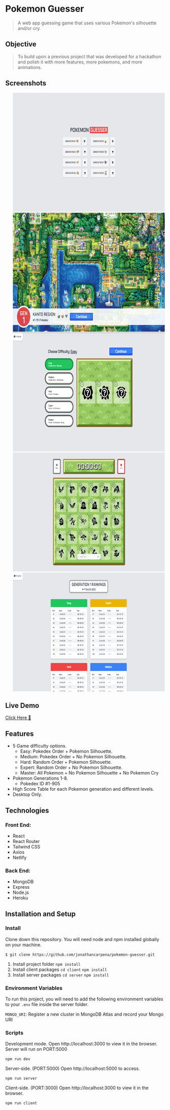 # Pokemon Guesser

> A web app guessing game that uses various Pokemon's silhouette and/or cry.

## Objective

> To build upon a previous project that was developed for a hackathon and polish
> it with more features, more pokemons, and more animations.

## Screenshots

<ul style="display:flex flex-direction:column">
<img src="./screenshots/landing.PNG" width="690" height="375" alt="landing"> 
<img src="./screenshots/loading.PNG" width="690" height="375" alt="loading">
<img src="./screenshots/difficulty.PNG" width="690" height="375" alt="difficulty">    
<img src="./screenshots/game.PNG" width="690" height="375" alt="game">    
<img src="./screenshots/ranking.PNG" width="690" height="375" alt="ranking">
</ul>

## Live Demo

<a href="https://jonathancarpena.me/work/demo/Pokemon%20Guesser" target="_blank" rel="noopener noreferrer">Click
Here 🔗</a>

## Features

-  5 Game difficulty options.
   -  Easy: Pokedex Order + Pokemon Silhouette.
   -  Medium: Pokedex Order + No Pokemon Silhouette.
   -  Hard: Random Order + Pokemon Silhouette.
   -  Expert: Random Order + No Pokemon Silhouette.
   -  Master: All Pokemon + No Pokemon Silhouette + No Pokemon Cry
-  Pokemon Generations 1-8.
   -  Pokedex ID #1-905
-  High Score Table for each Pokemon generation and different levels.
-  Desktop Only.

## Technologies

### Front End:

-  React
-  React Router
-  Tailwind CSS
-  Axios
-  Netlify

### Back End:

-  MongoDB
-  Express
-  Node.js
-  Heroku


## Installation and Setup


### Install
Clone down this repository. You will need node and npm installed globally on
your machine.

```
$ git clone https://github.com/jonathancarpena/pokemon-guesser.git
```

1. Install project folder `npm install`
1. Install client packages `cd client` `npm install`
1. Install server packages `cd server` `npm install`

### Environment Variables

To run this project, you will need to add the following environment variables to
your `.env` file inside the server folder.

`MONGO_URI`: Register a new cluster in MongoDB Atlas and record your Mongo URI

### Scripts

Development mode. Open http://localhost:3000 to view it in the browser. Server
will run on PORT:5000

```
npm run dev
```

Server-side. (PORT:5000) Open http://localhost:5000 to access.

```
npm run server
```

Client-side. (PORT:3000) Open http://localhost:3000 to view it in the browser.

```
npm run client
```
